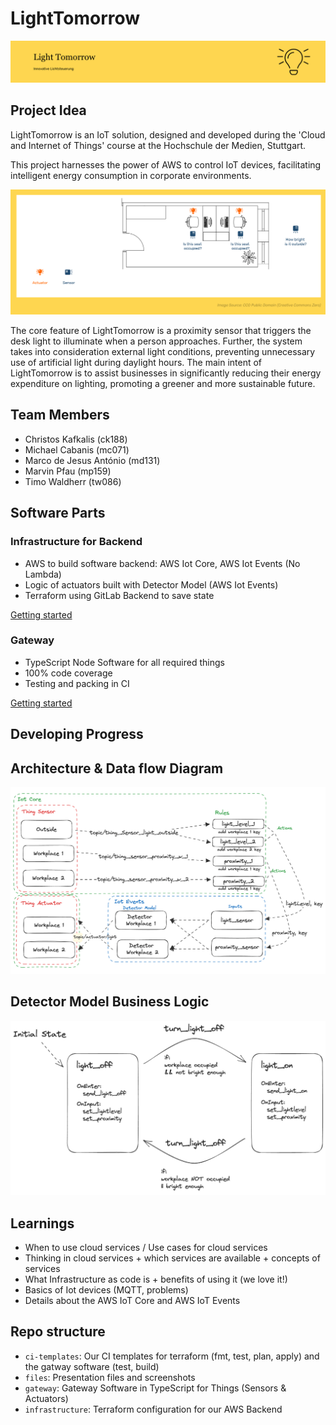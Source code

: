 # LightTomorrow

![Concept](./files/headerLightTomorrow.png)

## Project Idea

LightTomorrow is an IoT solution, designed and developed during the 'Cloud and Internet of Things' course at the Hochschule der Medien, Stuttgart.

This project harnesses the power of AWS to control IoT devices, facilitating intelligent energy consumption in corporate environments.

![Concept](./files/concept.png)

The core feature of LightTomorrow is a proximity sensor that triggers the desk light to illuminate when a person approaches. Further, the system takes into consideration external light conditions, preventing unnecessary use of artificial light during daylight hours. The main intent of LightTomorrow is to assist businesses in significantly reducing their energy expenditure on lighting, promoting a greener and more sustainable future.

## Team Members

- Christos Kafkalis (ck188)
- Michael Cabanis (mc071)
- Marco de Jesus António (md131)
- Marvin Pfau (mp159)
- Timo Waldherr (tw086)

## Software Parts

### Infrastructure for Backend

- AWS to build software backend: AWS Iot Core, AWS Iot Events (No Lambda)
- Logic of actuators built with Detector Model (AWS Iot Events)
- Terraform using GitLab Backend to save state

[Getting started](./infrastructure/README.md)

### Gateway

- TypeScript Node Software for all required things
- 100% code coverage
- Testing and packing in CI

[Getting started](./gateway/README.md)

## Developing Progress

## Architecture & Data flow Diagram

![Architecture Diagram](./files/diagramArchitecture.png)

## Detector Model Business Logic

![Detector Model Business Logic](./files/diagramDetectorModel.png)

## Learnings

- When to use cloud services / Use cases for cloud services
- Thinking in cloud services + which services are available + concepts of services
- What Infrastructure as code is + benefits of using it (we love it!)
- Basics of Iot devices (MQTT, problems)
- Details about the AWS IoT Core and AWS IoT Events

## Repo structure

- `ci-templates`: Our CI templates for terraform (fmt, test, plan, apply) and the gatway software (test, build)
- `files`: Presentation files and screenshots
- `gateway`: Gateway Software in TypeScript for Things (Sensors & Actuators)
- `infrastructure`: Terraform configuration for our AWS Backend
